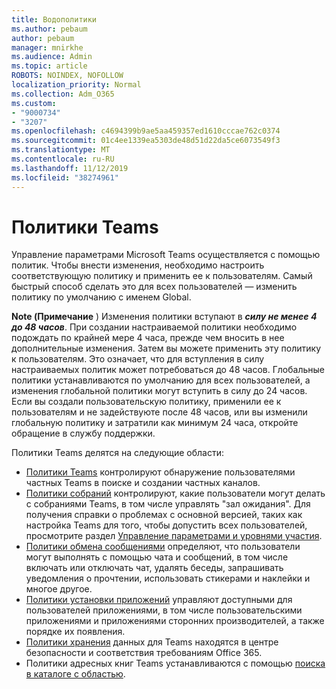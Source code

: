 ```yaml
---
title: Водополитики
ms.author: pebaum
author: pebaum
manager: mnirkhe
ms.audience: Admin
ms.topic: article
ROBOTS: NOINDEX, NOFOLLOW
localization_priority: Normal
ms.collection: Adm_O365
ms.custom:
- "9000734"
- "3207"
ms.openlocfilehash: c4694399b9ae5aa459357ed1610cccae762c0374
ms.sourcegitcommit: 01c4ee1339ea5303de48d51d22da5ce6073549f3
ms.translationtype: MT
ms.contentlocale: ru-RU
ms.lasthandoff: 11/12/2019
ms.locfileid: "38274961"
---
```

# <a name="teams-policies"></a>Политики Teams

Управление параметрами Microsoft Teams осуществляется с помощью политик. Чтобы внести изменения, необходимо настроить соответствующую политику и применить ее к пользователям. Самый быстрый способ сделать это для всех пользователей — изменить политику по умолчанию с именем Global. 

**Note (Примечание** ) Изменения политики вступают в ***силу не менее 4 до 48 часов***. При создании настраиваемой политики необходимо подождать по крайней мере 4 часа, прежде чем вносить в нее дополнительные изменения. Затем вы можете применить эту политику к пользователям. Это означает, что для вступления в силу настраиваемых политик может потребоваться до 48 часов. Глобальные политики устанавливаются по умолчанию для всех пользователей, а изменения глобальной политики могут вступить в силу до 24 часов. Если вы создали пользовательскую политику, применили ее к пользователям и не задействуюте после 48 часов, или вы изменили глобальную политику и затратили как минимум 24 часа, откройте обращение в службу поддержки.

Политики Teams делятся на следующие области:

- [Политики Teams](https://docs.microsoft.com/MicrosoftTeams/teams-policies) контролируют обнаружение пользователями частных Teams в поиске и создании частных каналов.  
- [Политики собраний](https://docs.microsoft.com/microsoftteams/meeting-policies-in-teams) контролируют, какие пользователи могут делать с собраниями Teams, в том числе управлять "зал ожидания". Для получения справки о проблемах с основной версией, таких как настройка Teams для того, чтобы допустить всех пользователей, просмотрите раздел [Управление параметрами и уровнями участия](https://docs.microsoft.com/en-us/alchemyinsights/bypass-lobby).
- [Политики обмена сообщениями](https://docs.microsoft.com/microsoftteams/messaging-policies-in-teams) определяют, что пользователи могут выполнять с помощью чата и сообщений, в том числе включать или отключать чат, удалять беседы, запрашивать уведомления о прочтении, использовать стикерами и наклейки и многое другое.
- [Политики установки приложений](https://docs.microsoft.com/MicrosoftTeams/teams-app-setup-policies) управляют доступными для пользователей приложениями, в том числе пользовательскими приложениями и приложениями сторонних производителей, а также порядке их появления.  
- [Политики хранения](https://docs.microsoft.com/microsoftteams/retention-policies) данных для Teams находятся в центре безопасности и соответствия требованиям Office 365.
- Политики адресных книг Teams устанавливаются с помощью [поиска в каталоге с областью](https://docs.microsoft.com/MicrosoftTeams/teams-scoped-directory-search).